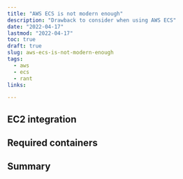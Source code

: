 ```yaml
---
title: "AWS ECS is not modern enough"
description: "Drawback to consider when using AWS ECS"
date: "2022-04-17"
lastmod: "2022-04-17"
toc: true
draft: true
slug: aws-ecs-is-not-modern-enough
tags:
  - aws
  - ecs
  - rant
links:

---
```


## EC2 integration

## Required containers

## Summary
